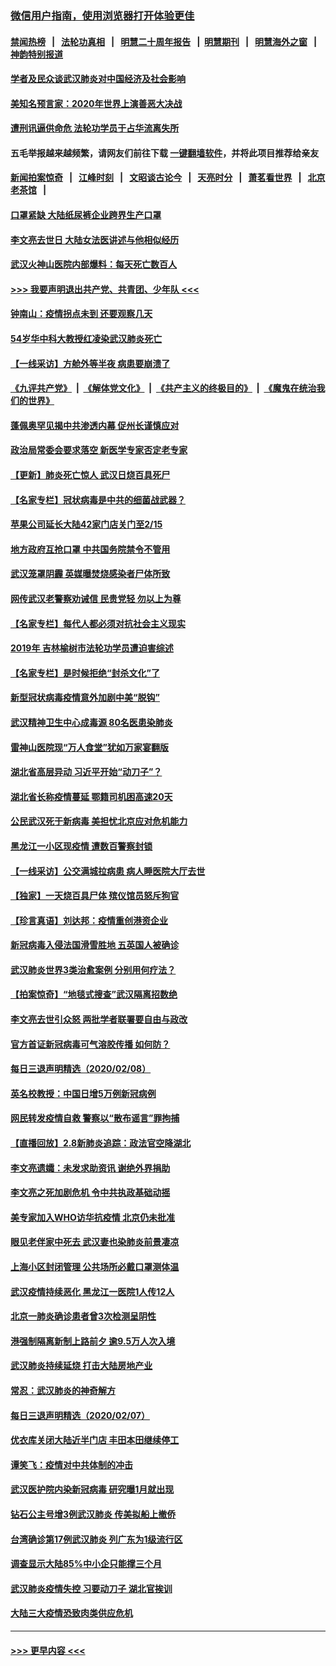 ### [微信用户指南，使用浏览器打开体验更佳](https://github.com/gfw-breaker/banned-news1/blob/master/indexes/wechat-guide.md?t=0)
#### [禁闻热榜](热点新闻.md?t=0)  &nbsp;&nbsp;|&nbsp;&nbsp; [法轮功真相](https://github.com/gfw-breaker/truth/blob/master/README.md?t=0) &nbsp;&nbsp;|&nbsp;&nbsp; [明慧二十周年报告](https://github.com/gfw-breaker/mh-reports/blob/master/README.md?t=0) &nbsp;&nbsp;|&nbsp;&nbsp;[明慧期刊](https://github.com/gfw-breaker/mh-qikan) &nbsp;&nbsp;|&nbsp;&nbsp; [明慧海外之窗](https://github.com/gfw-breaker/mh-news/blob/master/README.md?t=0) &nbsp;&nbsp;|&nbsp;&nbsp; [神韵特别报道](https://github.com/gfw-breaker/mh-news/blob/master/shenyun.md?t=0)
#### [学者及民众谈武汉肺炎对中国经济及社会影响](../pages/nsc413/n11855475.md?t=02091902) 
#### [美知名预言家：2020年世界上演善恶大决战](../pages/nsc413/n11855418.md?t=02091902) 
#### [遭刑讯逼供命危 法轮功学员于占华流离失所](../pages/nsc413/n11853979.md?t=02091902) 
#### 五毛举报越来越频繁，请网友们前往下载 [一键翻墙软件](https://github.com/gfw-breaker/ssr-accounts)，并将此项目推荐给亲友
#### [新闻拍案惊奇](https://github.com/gfw-breaker/banned-news1/blob/master/pages/link4.md) &nbsp;&nbsp;|&nbsp;&nbsp; [江峰时刻](https://github.com/gfw-breaker/banned-news1/blob/master/pages/link4.md) &nbsp;&nbsp;|&nbsp;&nbsp; [文昭谈古论今](https://github.com/gfw-breaker/banned-news1/blob/master/pages/link4.md) &nbsp;&nbsp;|&nbsp;&nbsp; [天亮时分](https://github.com/gfw-breaker/banned-news1/blob/master/pages/link4.md) &nbsp;&nbsp;|&nbsp;&nbsp; [萧茗看世界](https://github.com/gfw-breaker/banned-news1/blob/master/pages/link4.md) &nbsp;&nbsp;|&nbsp;&nbsp; [北京老茶馆](https://github.com/gfw-breaker/banned-news1/blob/master/pages/link4.md) &nbsp;&nbsp;|&nbsp;&nbsp; 
#### [口罩紧缺 大陆纸尿裤企业跨界生产口罩](../pages/nsc413/n11854879.md?t=02091902) 
#### [李文亮去世日 大陆女法医讲述与他相似经历](../pages/nsc413/n11855213.md?t=02091902) 
#### [武汉火神山医院内部爆料：每天死亡数百人](../pages/nsc413/n11855017.md?t=02091902) 
#### [>>> 我要声明退出共产党、共青团、少年队 <<<](https://github.com/begood0513/goodnews/blob/master/quit/letter.md) 
#### [钟南山：疫情拐点未到 还要观察几天](../pages/nsc413/n11854504.md?t=02091902) 
#### [54岁华中科大教授红凌染武汉肺炎死亡](../pages/nsc413/n11854889.md?t=02091902) 
#### [【一线采访】方舱外等半夜 病患要崩溃了](../pages/nsc413/n11854786.md?t=02091902) 
#### [《九评共产党》](https://github.com/begood0513/9ping.md/blob/master/README.md) &nbsp;|&nbsp; [《解体党文化》](../../../../jtdwh.md/blob/master/README.md)  &nbsp;|&nbsp; [《共产主义的终极目的》](../../../../gczydzjmd.md/blob/master/README.md) &nbsp;|&nbsp; [《魔鬼在统治我们的世界》](../../../../mgztzwmdsj.md/blob/master/README.md) 
#### [蓬佩奥罕见揭中共渗透内幕 促州长谨慎应对](../pages/nsc413/n11854685.md?t=02091902) 
#### [政治局常委会要求落空 新医学专家否定老专家](../pages/nsc413/n11852540.md?t=02091902) 
#### [【更新】肺炎死亡惊人 武汉日烧百具死尸](../pages/nsc413/n11801312.md?t=02091902) 
#### [【名家专栏】冠状病毒是中共的细菌战武器？](../pages/nsc413/n11854546.md?t=02091902) 
#### [苹果公司延长大陆42家门店关门至2/15](../pages/nsc413/n11854605.md?t=02091902) 
#### [地方政府互抢口罩 中共国务院禁令不管用](../pages/nsc413/n11854459.md?t=02091902) 
#### [武汉笼罩阴霾 英媒曝焚烧感染者尸体所致](../pages/nsc413/n11854482.md?t=02091902) 
#### [网传武汉老警察劝诫信 民贵党轻 勿以上为尊](../pages/nsc413/n11854494.md?t=02091902) 
#### [【名家专栏】每代人都必须对抗社会主义现实](../pages/nsc413/n11831412.md?t=02091902) 
#### [2019年 吉林榆树市法轮功学员遭迫害综述](../pages/nsc413/n11849574.md?t=02091902) 
#### [【名家专栏】是时候拒绝“封杀文化”了](../pages/nsc413/n11814093.md?t=02091902) 
#### [新型冠状病毒疫情意外加剧中美“脱钩”](../pages/nsc413/n11854475.md?t=02091902) 
#### [武汉精神卫生中心成毒源 80名医患染肺炎](../pages/nsc413/n11854415.md?t=02091902) 
#### [雷神山医院现“万人食堂”犹如万家宴翻版](../pages/nsc413/n11854454.md?t=02091902) 
#### [湖北省高层异动 习近平开始“动刀子”？](../pages/nsc413/n11854313.md?t=02091902) 
#### [湖北省长称疫情蔓延 鄂籍司机困高速20天](../pages/nsc413/n11854382.md?t=02091902) 
#### [公民武汉死于新病毒 美担忧北京应对危机能力](../pages/nsc413/n11854331.md?t=02091902) 
#### [黑龙江一小区现疫情 遭数百警察封锁](../pages/nsc413/n11854347.md?t=02091902) 
#### [【一线采访】公交满城拉病患 病人睡医院大厅去世](../pages/nsc413/n11854322.md?t=02091902) 
#### [【独家】一天烧百具尸体 殡仪馆员怒斥狗官](../pages/nsc413/n11853323.md?t=02091902) 
#### [【珍言真语】刘达邦：疫情重创港资企业](../pages/nsc413/n11854274.md?t=02091902) 
#### [新冠病毒入侵法国滑雪胜地 五英国人被确诊](../pages/nsc413/n11854307.md?t=02091902) 
#### [武汉肺炎世界3类治愈案例 分别用何疗法？](../pages/nsc413/n11854231.md?t=02091902) 
#### [【拍案惊奇】“地毯式搜查”武汉隔离招数绝](../pages/nsc413/n11853334.md?t=02091902) 
#### [李文亮去世引众怒 两批学者联署要自由与政改](../pages/nsc413/n11854100.md?t=02091902) 
#### [官方首证新冠病毒可气溶胶传播 如何防？](../pages/nsc413/n11854210.md?t=02091902) 
#### [每日三退声明精选（2020/02/08）](../pages/nsc413/n11854227.md?t=02091902) 
#### [英名校教授：中国日增5万例新冠病例](../pages/nsc413/n11854174.md?t=02091902) 
#### [网民转发疫情自救 警察以“散布谣言”罪拘捕](../pages/nsc413/n11854110.md?t=02091902) 
#### [【直播回放】2.8新肺炎追踪：政法官空降湖北](../pages/nsc413/n11854028.md?t=02091902) 
#### [李文亮遗孀：未发求助资讯 谢绝外界捐助](../pages/nsc413/n11854067.md?t=02091902) 
#### [李文亮之死加剧危机 令中共执政基础动摇](../pages/nsc413/n11854003.md?t=02091902) 
#### [美专家加入WHO访华抗疫情 北京仍未批准](../pages/nsc413/n11854043.md?t=02091902) 
#### [眼见老伴家中死去 武汉妻也染肺炎前景凄凉](../pages/nsc413/n11854040.md?t=02091902) 
#### [上海小区封闭管理 公共场所必戴口罩测体温](../pages/nsc413/n11853846.md?t=02091902) 
#### [武汉疫情持续恶化 黑龙江一医院1人传12人](../pages/nsc413/n11853839.md?t=02091902) 
#### [北京一肺炎确诊患者曾3次检测呈阴性](../pages/nsc413/n11853772.md?t=02091902) 
#### [港强制隔离新制上路前夕 逾9.5万人次入境](../pages/nsc413/n11853708.md?t=02091902) 
#### [武汉肺炎持续延烧 打击大陆房地产业](../pages/nsc413/n11853405.md?t=02091902) 
#### [常忍：武汉肺炎的神奇解方](../pages/nsc413/n11853413.md?t=02091902) 
#### [每日三退声明精选（2020/02/07）](../pages/nsc413/n11853462.md?t=02091902) 
#### [优衣库关闭大陆近半门店 丰田本田继续停工](../pages/nsc413/n11853213.md?t=02091902) 
#### [谭笑飞：疫情对中共体制的冲击](../pages/nsc413/n11853341.md?t=02091902) 
#### [武汉医护院内染新冠病毒 研究曝1月就出现](../pages/nsc413/n11852928.md?t=02091902) 
#### [钻石公主号增3例武汉肺炎 传美拟船上撤侨](../pages/nsc413/n11853240.md?t=02091902) 
#### [台湾确诊第17例武汉肺炎 列广东为1级流行区](../pages/nsc413/n11853182.md?t=02091902) 
#### [调查显示大陆85%中小企只能撑三个月](../pages/nsc413/n11853086.md?t=02091902) 
#### [武汉肺炎疫情失控 习要动刀子 湖北官挨训](../pages/nsc413/n11851103.md?t=02091902) 
#### [大陆三大疫情恐致肉类供应危机](../pages/nsc413/n11852769.md?t=02091902) 

----
#### [ >>> 更早内容 <<< ](../indexes/nsc413-earlier.md)
